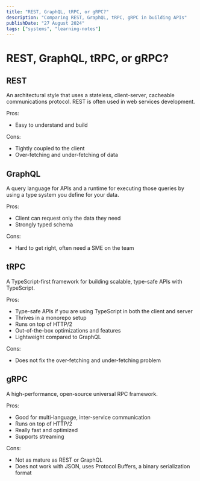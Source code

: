```yaml
---
title: "REST, GraphQL, tRPC, or gRPC?"
description: "Comparing REST, GraphQL, tRPC, gRPC in building APIs"
publishDate: "27 August 2024"
tags: ["systems", "learning-notes"]
---
```


# REST, GraphQL, tRPC, or gRPC?

## REST

An architectural style that uses a stateless, client-server, cacheable communications protocol. REST is often used in web services development.

Pros:

- Easy to understand and build

Cons:

- Tightly coupled to the client
- Over-fetching and under-fetching of data

## GraphQL

A query language for APIs and a runtime for executing those queries by using a type system you define for your data.

Pros:

- Client can request only the data they need
- Strongly typed schema

Cons:

- Hard to get right, often need a SME on the team

## tRPC

A TypeScript-first framework for building scalable, type-safe APIs with TypeScript.

Pros:

- Type-safe APIs if you are using TypeScript in both the client and server
- Thrives in a monorepo setup
- Runs on top of HTTP/2
- Out-of-the-box optimizations and features
- Lightweight compared to GraphQL

Cons:

- Does not fix the over-fetching and under-fetching problem

## gRPC

A high-performance, open-source universal RPC framework.

Pros:

- Good for multi-language, inter-service communication
- Runs on top of HTTP/2
- Really fast and optimized
- Supports streaming

Cons:

- Not as mature as REST or GraphQL
- Does not work with JSON, uses Protocol Buffers, a binary serialization format

